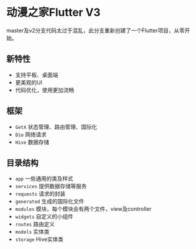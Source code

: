 # 动漫之家Flutter V3

master及v2分支代码太过于混乱，此分支重新创建了一个Flutter项目，从零开始。

## 新特性

- 支持平板、桌面端
- 更美观的UI
- 代码优化，使用更加流畅

## 框架

- `GetX` 状态管理、路由管理、国际化
- `Dio` 网络请求
- `Hive` 数据存储

## 目录结构

- `app` 一些通用的类及样式
- `services` 提供数据存储等服务
- `requests` 请求的封装
- `generated` 生成的国际化文件
- `modules` 模块，每个模块会有两个文件，view及controller
- `widgets` 自定义的小组件
- `routes` 路由定义
- `models` 实体类
- `storage` Hive实体类